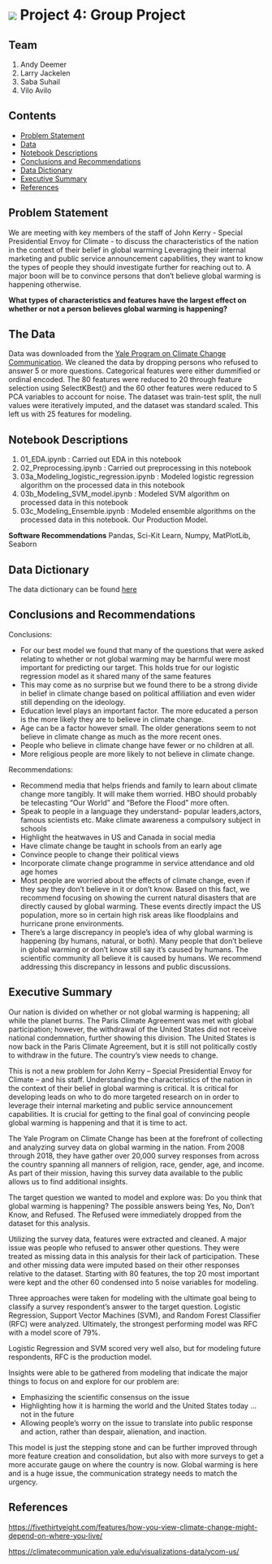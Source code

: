 # ![](https://ga-dash.s3.amazonaws.com/production/assets/logo-9f88ae6c9c3871690e33280fcf557f33.png) Project 4: Group Project

## Team

1. Andy Deemer
2. Larry Jackelen
3. Saba Suhail
4. Vilo Avilo

## Contents

- [Problem Statement](#Problem-Statement)
- [Data](#The-Data)
- [Notebook Descriptions](#Notebook-Descriptions)
- [Conclusions and Recommendations](#Conclusions-and-Recommendations)
- [Data Dictionary](#Data-Dictionary)
- [Executive Summary](#Executive-Summary)
- [References](#References)

## Problem Statement 

We are meeting with key members of the staff of John Kerry - Special Presidential Envoy for Climate - to discuss the characteristics of the nation in the context of their belief in global warming
Leveraging their internal marketing and public service announcement capabilities, they want to know the types of people they should investigate further for reaching out to. 
A major boon will be to convince persons that don’t believe global warming is happening otherwise.

**What types of characteristics and features have the largest effect on whether or not a person believes global warming is happening?**

## The Data

Data was downloaded from the [Yale Program on Climate Change Communication](https://climatecommunication.yale.edu/visualizations-data/ycom-us/). We cleaned the data by dropping persons who refused to answer 5 or more questions. Categorical features were either dummified or ordinal encoded. The 80 features were reduced to 20 through feature selection using SelectKBest() and the 60 other features were reduced to 5 PCA variables to account for noise. The dataset was train-test split, the null values were iteratively imputed, and the dataset was standard scaled. This left us with 25 features for modeling.


## Notebook Descriptions

1. 01_EDA.ipynb : Carried out EDA in this notebook
2. 02_Preprocessing.ipynb : Carried out preprocessing in this notebook
3. 03a_Modeling_logistic_regression.ipynb : Modeled logistic regression algorithm on the processed data in this notebook
4. 03b_Modeling_SVM_model.ipynb : Modeled SVM algorithm on processed data in this notebook
5. 03c_Modeling_Ensemble.ipynb : Modeled ensemble algorithms on the processed data in this notebook. Our Production Model.


**Software Recommendations**
Pandas, Sci-Kit Learn, Numpy, MatPlotLib, Seaborn

## Data Dictionary

The data dictionary can be found [here](https://git.generalassemb.ly/ljackelen/project_4/blob/master/data/Project4_Data_Dictionary.pdf)



## Conclusions and Recommendations

Conclusions:
-  For our best model we found that many of the questions that were asked relating to whether or not global warming may be harmful were most important for predicting our target. This holds true for our logistic regression model as it shared many of the same features
-  This may come as no surprise but we found there to be a strong divide in belief in climate change based on political affiliation and even wider still depending on the ideology.
-  Education level plays an important factor. The more educated a person is the more likely they are to believe in climate change. 
-  Age can be a factor however small. The older generations seem to not believe in climate change as much as the more recent ones. 
-  People who believe in climate change have fewer or no children at all.
-  More religious people are more likely to not believe in climate change.

Recommendations:
- Recommend media that helps friends and family to learn about climate change more tangibly. It will make them worried. HBO should probably be telecasting “Our World” and “Before the Flood” more often.
- Speak to people in a language they understand- popular leaders,actors, famous scientists etc. Make climate awareness a compulsory subject in schools
- Highlight the heatwaves in US and Canada in social media
- Have climate change be taught in schools from an early age
- Convince people to change their political views
- Incorporate climate change programme in service attendance and old age homes
- Most people are worried about the effects of climate change, even if they say they don’t believe in it or don’t know. Based on this fact, we recommend focusing on showing the current natural disasters that are directly caused by global warming. These events directly impact the US population, more so in certain high risk areas like floodplains and hurricane prone environments. 
- There’s a large discrepancy in people’s idea of why global warming is happening (by humans, natural, or both). Many people that don’t believe in global warming or don’t know still say it’s caused by humans. The scientific community all believe it is caused by humans. We recommend addressing this discrepancy in lessons and public discussions. 


## Executive Summary

Our nation is divided on whether or not global warming is happening; all while the planet burns. The Paris Climate Agreement was met with global participation; however, the withdrawal of the United States did not receive national condemnation, further showing this division. The United States is now back in the Paris Climate Agreement, but it is still not politically costly to withdraw in the future. The country’s view needs to change.

This is not a new problem for John Kerry – Special Presidential Envoy for Climate – and his staff. Understanding the characteristics of the nation in the context of their belief in global warming is critical. It is critical for developing leads on who to do more targeted research on in order to leverage their internal marketing and public service announcement capabilities. It is crucial for getting to the final goal of convincing people global warming is happening and that it is time to act.

The Yale Program on Climate Change has been at the forefront of collecting and analyzing survey data on global warming in the nation. From 2008 through 2018, they have gather over 20,000 survey responses from across the country spanning all manners of religion, race, gender, age, and income. As part of their mission, having this survey data available to the public allows us to find additional insights.

The target question we wanted to model and explore was: Do you think that global warming is happening? The possible answers being Yes, No, Don’t Know, and Refused. The Refused were immediately dropped from the dataset for this analysis.

Utilizing the survey data, features were extracted and cleaned. A major issue was people who refused to answer other questions. They were treated as missing data in this analysis for their lack of participation. These and other missing data were imputed based on their other responses relative to the dataset. Starting with 80 features, the top 20 most important were kept and the other 60 condensed into 5 noise variables for modeling.

Three approaches were taken for modeling with the ultimate goal being to classify a survey respondent’s answer to the target question. Logistic Regression, Support Vector Machines (SVM), and Random Forest Classifier (RFC) were analyzed. Ultimately, the strongest performing model was RFC with a model score of 79%.

Logistic Regression and SVM scored very well also, but for modeling future respondents, RFC is the production model.

Insights were able to be gathered from modeling that indicate the major things to focus on and explore for our problem are:
-	Emphasizing the scientific consensus on the issue
-	Highlighting how it is harming the world and the United States today … not in the future
-	Allowing people’s worry on the issue to translate into public response and action, rather than despair, alienation, and inaction.

This model is just the stepping stone and can be further improved through more feature creation and consolidation, but also with more surveys to get a more accurate gauge on where the country is now. Global warming is here and is a huge issue, the communication strategy needs to match the urgency.

## References

https://fivethirtyeight.com/features/how-you-view-climate-change-might-depend-on-where-you-live/

https://climatecommunication.yale.edu/visualizations-data/ycom-us/

